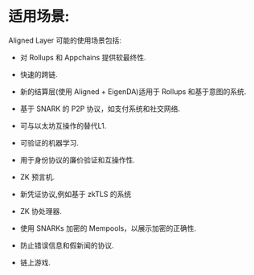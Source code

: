 # 适用场景:

Aligned Layer 可能的使用场景包括:

- 对 Rollups 和 Appchains 提供软最终性.
  
- 快速的跨链.
  
- 新的结算层(使用 Aligned + EigenDA)适用于 Rollups 和基于意图的系统.
  
- 基于 SNARK 的 P2P 协议，如支付系统和社交网络.
  
- 可与以太坊互操作的替代L1.
  
- 可验证的机器学习.
  
- 用于身份协议的廉价验证和互操作性.
  
- ZK 预言机.
  
- 新凭证协议,例如基于 zkTLS 的系统
  
- ZK 协处理器.
  
- 使用 SNARKs 加密的 Mempools，以展示加密的正确性.
  
- 防止错误信息和假新闻的协议.
  
- 链上游戏.
